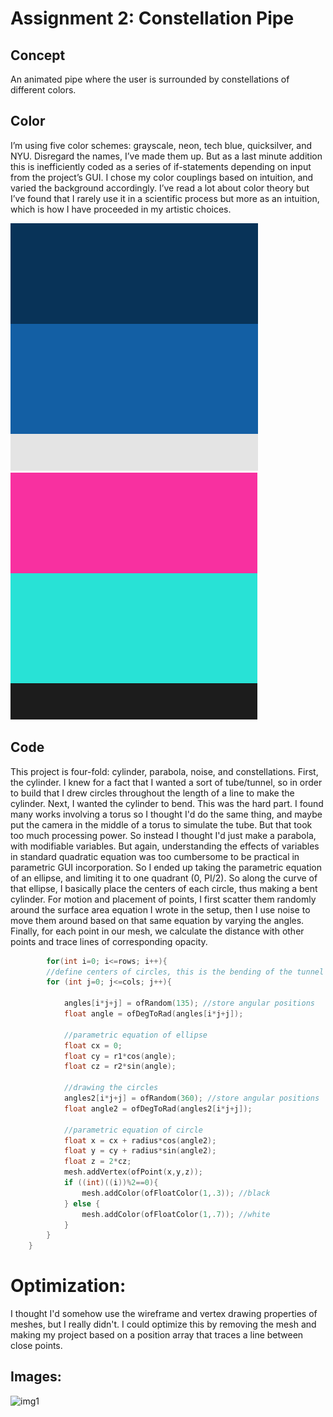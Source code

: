 # Assignment 2: Constellation Pipe

## Concept
An animated pipe where the user is surrounded by constellations of different colors.

## Color
I’m using five color schemes: grayscale, neon, tech blue, quicksilver, and NYU. Disregard the names, I’ve made them up. But as a last minute addition this is inefficiently coded as a series of if-statements depending on input from the project’s GUI. I chose my color couplings based on intuition, and varied the background accordingly. I’ve read a lot about color theory but I’ve found that I rarely use it in a scientific process but more as an intuition, which is how I have proceeded in my artistic choices. 

![img1](https://github.com/soablackwhite/SoftwareArt/blob/main/Assignment%202/Screen%20Shot%202021-04-19%20at%201.05.45%20PM.png)
![img1](https://github.com/soablackwhite/SoftwareArt/blob/main/Assignment%202/Screen%20Shot%202021-04-19%20at%201.03.40%20PM.png)

## Code
This project is four-fold: cylinder, parabola, noise, and constellations. First, the cylinder. I knew for a fact that I wanted a sort of tube/tunnel, so in order to build that I drew circles throughout the length of a line to make the cylinder. Next, I wanted the cylinder to bend. This was the hard part. I found many works involving a torus so I thought I'd do the same thing, and maybe put the camera in the middle of a torus to simulate the tube. But that took too much processing power. So instead I thought I'd just make a parabola, with modifiable variables. But again, understanding the effects of variables in standard quadratic equation was too cumbersome to be practical in parametric GUI incorporation. So I ended up taking the parametric equation of an ellipse, and limiting it to one quadrant (0, PI/2). So along the curve of that ellipse, I basically place the centers of each circle, thus making a bent cylinder. For motion and placement of points, I first scatter them randomly around the surface area equation I wrote in the setup, then I use noise to move them around based on that same equation by varying the angles. Finally, for each point in our mesh, we calculate the distance with other points and trace lines of corresponding opacity. 

```C++
        for(int i=0; i<=rows; i++){
        //define centers of circles, this is the bending of the tunnel
        for (int j=0; j<=cols; j++){
            
            angles[i*j+j] = ofRandom(135); //store angular positions
            float angle = ofDegToRad(angles[i*j+j]);
            
            //parametric equation of ellipse
            float cx = 0;
            float cy = r1*cos(angle);
            float cz = r2*sin(angle);
            
            //drawing the circles
            angles2[i*j+j] = ofRandom(360); //store angular positions
            float angle2 = ofDegToRad(angles2[i*j+j]);
            
            //parametric equation of circle
            float x = cx + radius*cos(angle2);
            float y = cy + radius*sin(angle2);
            float z = 2*cz;
            mesh.addVertex(ofPoint(x,y,z));
            if ((int)((i))%2==0){
                mesh.addColor(ofFloatColor(1,.3)); //black
            } else {
                mesh.addColor(ofFloatColor(1,.7)); //white
            }
        }
    }
```

# Optimization:
I thought I'd somehow use the wireframe and vertex drawing properties of meshes, but I really didn't. I could optimize this by removing the mesh and making my project based on a position array that traces a line between close points.


## Images:
![img1](https://github.com/soablackwhite/SoftwareArt/blob/main/Assignment%202/neonTunnel.gif)
